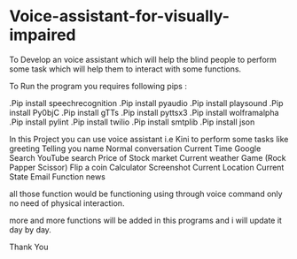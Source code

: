 # Voice-assistant-for-visually-impaired

To Develop an voice assistant which will help the blind people to perform some task which will help them to interact with some functions.

To Run the program you requires following pips :

.Pip install speechrecognition
.Pip install pyaudio 
.Pip install playsound 
.Pip install Py0bjC
.Pip install gTTs
.Pip install pyttsx3
.Pip install wolframalpha
.Pip install pylint
.Pip install twilio
.Pip install smtplib
.Pip install json


In this Project you can use voice assistant i.e Kini to perform some tasks like 
greeting
Telling you name 
Normal conversation
Current Time
Google Search
YouTube search
Price of Stock market
Current weather
Game (Rock Papper Scissor)
Flip a coin
Calculator
Screenshot
Current Location 
Current State
Email Function
news

all those function would be functioning using through voice command only no need of physical interaction.


more and more functions will be added in this programs and i will update it day by day.

Thank You


